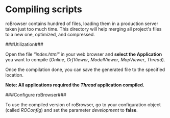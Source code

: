 Compiling scripts
=================

roBrowser contains hundred of files, loading them in a production server taken just too much time.
This directory will help merging all project's files to a new one, optimized, and compressed.

###Utilization###

Open the file *"index.html"* in your web browser and **select the Application** you want to compile (*Online*, *GrfViewer*, *ModelViewer*, *MapViewer*, *Thread*).

Once the compilation done, you can save the generated file to the specified location.

**Note: All applications required the *Thread* application compiled.**

###Configure roBrowser###

To use the compiled version of roBrowser, go to your configuration object (called *ROConfig*) and set the parameter *development* to **false**.